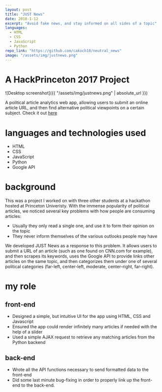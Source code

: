 ```yaml
---
layout: post
title: "JUST News"
date: 2018-1-12
excerpt: "Avoid fake news, and stay informed on all sides of a topic"
languages:
  - HTML
  - CSS
  - JavaScript
  - Python
repo_link: "https://github.com/cakoch10/neutral_news"
image: "/assets/img/justnews.png"
---
```

# A HackPrinceton 2017 Project
![Desktop screenshot]({{ "/assets/img/justnews.png" | absolute_url }})

A political article analytics web app, allowing users to submit an online article URL,
and then find alternative political viewpoints on a certain subject. Check it out
[here](http://35.202.206.128/)

# languages and technologies used
- HTML
- CSS
- JavaScript
- Python
- Google API

# background
This was a project I worked on with three other students at a hackathon hosted at
Princeton Univeristy. With the immense popularity of political articles, we noticed
several key problems with how people are consuming articles:

- Usually they only read a single one, and use it to form their opinion on the topic
- They never inform themselves of the various outlooks people may have

We developed JUST News as a response to this problem. It allows users to submit a
URL of an article (such as one found on CNN.com for example), and then scrapes its
keywords, uses the Google API to provide links other articles on the same topic, and then
categorizes them under one of several political categories (far-left, center-left,
 moderate, center-right, far-right).

# my role

## front-end
- Designed a simple, but intuitive UI for the app using HTML, CSS and Javascript
- Ensured the app could render infinitely many articles if needed with the help of
a slider
- Used a simple AJAX request to retrieve any matching articles from the Python backend


## back-end
- Wrote all the API functions necessary to send formatted data to the front-end
- Did some last minute bug-fixing in order to properly link up the front-end to the
back-end.
